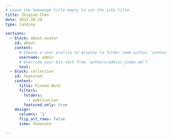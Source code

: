 ```yaml
---
# Leave the homepage title empty to use the site title
title: Zhiqian Chen
date: 2022-10-24
type: landing

sections:
  - block: about.avatar
    id: about
    content:
      # Choose a user profile to display (a folder name within `content/authors/`)
      username: admin
      # Override your bio text from `authors/admin/_index.md`?
      text:
  - block: collection
    id: featured
    content:
      title: Pinned Work
      filters:
        folders:
          - publication
        featured_only: true
    design:
      columns: '1'
      flip_alt_rows: false
      view: Showcase

---
```

